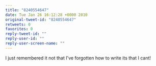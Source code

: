 ```yaml
---
title: "8240554647"
date: Tue Jan 26 16:12:28 +0000 2010
original-tweet-id: "8240554647"
retweets: 0
favorites: 0
reply-tweet-id: ""
reply-user-id: ""
reply-user-screen-name: ""
---
```

I just remembered it not that I've forgotten how to write its that I cant!
